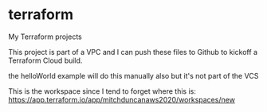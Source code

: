 # terraform
My Terraform projects

This project is part of a VPC and I can push these files to Github to kickoff a
Terraform Cloud build.

the helloWorld example will do this manually also but it's not part of the VCS

This is the workspace since I tend to forget where this is:
https://app.terraform.io/app/mitchduncanaws2020/workspaces/new
